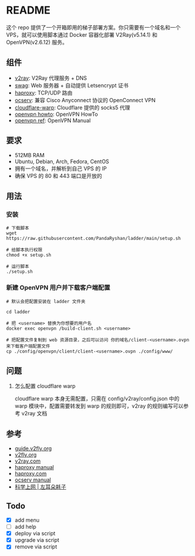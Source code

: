 # README

这个 repo 提供了一个开箱即用的梯子部署方案。你只需要有一个域名和一个 VPS，就可以使用脚本通过 Docker 容器化部署 V2Ray(v5.14.1) 和 OpenVPN(v2.6.12) 服务。

## 组件

* [v2ray](https://github.com/v2fly/v2ray-core): V2Ray 代理服务 + DNS
* [swag](https://github.com/linuxserver/docker-swag): Web 服务器 + 自动提供 Letsencrypt 证书
* [haproxy](https://github.com/haproxy/haproxy): TCP/UDP 路由
* [ocserv](https://ocserv.gitlab.io/www/index.html): 兼容 Cisco Anyconnect 协议的 OpenConnect VPN
* [cloudflare-warp](https://developers.cloudflare.com/warp-client/get-started/linux/): Cloudflare 提供的 socks5 代理
* [openvpn howto](https://openvpn.net/community-resources/how-to/): OpenVPN HowTo
* [openvpn ref](https://openvpn.net/community-resources/reference-manual-for-openvpn-2-4/): OpenVPN Manual

## 要求

* 512MB RAM
* Ubuntu, Debian, Arch, Fedora, CentOS
* 拥有一个域名，并解析到自己 VPS 的 IP
* 确保 VPS 的 80 和 443 端口是开放的

## 用法

### 安装

```shell
# 下载脚本
wget https://raw.githubusercontent.com/PandaRyshan/ladder/main/setup.sh

# 给脚本执行权限
chmod +x setup.sh

# 运行脚本
./setup.sh
```

### 新建 OpenVPN 用户并下载客户端配置

```shell
# 默认会把配置安装在 ladder 文件夹

cd ladder

# 把 <username> 替换为你想要的用户名
docker exec openvpn /build-client.sh <username>

# 把配置文件复制到 web 资源目录，之后可以访问 你的域名/client-<username>.ovpn 来下载客户端配置文件
cp ./config/openvpn/client/client-<username>.ovpn ./config/www/
```

## 问题

1. 怎么配置 cloudflare warp

   cloudflare warp 本身无需配置，只需在 config/v2ray/config.json 中的 warp 模块中，配置需要转发到 warp 的规则即可，v2ray 的规则编写可以参考 v2ray 文档

## 参考

* [guide.v2fly.org](https://guide.v2fly.org/advanced/quic.html)
* [v2fly.org](https://www.v2fly.org/v5/config/inbound.html)
* [v2ray.com](https://www.v2ray.com/chapter_02/policy.html)
* [haproxy manual](https://docs.haproxy.org/dev/configuration.html)
* [haproxy.com](https://www.haproxy.com/documentation/hapee/latest/load-balancing/protocols/http-2/)
* [ocserv manual](https://ocserv.gitlab.io/www/manual.html)
* [科学上网 | 左耳朵耗子](https://haoel.github.io/#94-cloudflare-warp-%E5%8E%9F%E7%94%9F-ip)

## Todo

* [x] add menu
* [ ] add help
* [x] deploy via script
* [x] upgrade via script
* [x] remove via script
